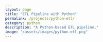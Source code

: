 ```yaml
---
layout: page
title: "ETL Pipeline with Python"
permalink: /projects/python-etl/
category: python
description: "A Python-based ETL pipeline."
image: "/assets/images/python-etl.png"
---
```

